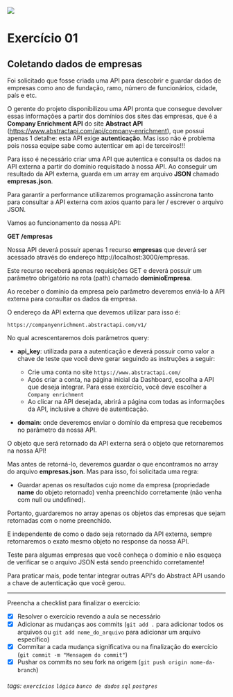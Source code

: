 ![](https://i.imgur.com/xG74tOh.png)

# Exercício 01

## Coletando dados de empresas

Foi solicitado que fosse criada uma API para descobrir e guardar dados de empresas como ano de fundação, ramo, número de funcionários, cidade, país e etc.

O gerente do projeto disponibilizou uma API pronta que consegue devolver essas informações a partir dos domínios dos sites das empresas, que é a **Company Enrichment API** do site **Abstract API** (https://www.abstractapi.com/api/company-enrichment), que possui apenas 1 detalhe: esta API exige **autenticação**. Mas isso não é problema pois nossa equipe sabe como autenticar em api de terceiros!!!

Para isso é necessário criar uma API que autentica e consulta os dados na API externa a partir do domínio requisitado à nossa API. Ao conseguir um resultado da API externa, guarda em um array em arquivo **JSON** chamado **empresas.json**.

Para garantir a performance utilizaremos programação assíncrona tanto para consultar a API externa com axios quanto para ler / escrever o arquivo JSON.

Vamos ao funcionamento da nossa API:

**GET /empresas**

Nossa API deverá possuir apenas 1 recurso **empresas** que deverá ser acessado através do endereço http://localhost:3000/empresas.

Este recurso receberá apenas requisições GET e deverá possuir um parâmetro obrigatório na rota (path) chamado **dominioEmpresa**.

Ao receber o domínio da empresa pelo parâmetro deveremos enviá-lo à API externa para consultar os dados da empresa.

O endereço da API externa que devemos utilizar para isso é:

```
https://companyenrichment.abstractapi.com/v1/
```

No qual acrescentaremos dois parâmetros query:

- **api_key**: utilizada para a autenticação e deverá possuir como valor a chave de teste que você deve gerar seguindo as instruções a seguir:

  - Crie uma conta no site `https://www.abstractapi.com/`
  - Após criar a conta, na página inicial da Dashboard, escolha a API que deseja integrar. Para esse exercício, você deve escolher a `Company enrichment`
  - Ao clicar na API desejada, abrirá a página com todas as informações da API, inclusive a chave de autenticação.

- **domain**: onde deveremos enviar o domínio da empresa que recebemos no parâmetro da nossa API.

O objeto que será retornado da API externa será o objeto que retornaremos na nossa API!

Mas antes de retorná-lo, deveremos guardar o que encontramos no array do arquivo **empresas.json**. Mas para isso, foi solicitada uma regra:

- Guardar apenas os resultados cujo nome da empresa (propriedade **name** do objeto retornado) venha preenchido corretamente (não venha com null ou undefined).

Portanto, guardaremos no array apenas os objetos das empresas que sejam retornadas com o nome preenchido.

E independente de como o dado seja retornado da API externa, sempre retornaremos o exato mesmo objeto no response da nossa API.

Teste para algumas empresas que você conheça o domínio e não esqueça de verificar se o arquivo JSON está sendo preenchido corretamente!

Para praticar mais, pode tentar integrar outras API's do Abstract API usando a chave de autenticação que você gerou.

---

Preencha a checklist para finalizar o exercício:

- [x] Resolver o exercício revendo a aula se necessário
- [x] Adicionar as mudanças aos commits (`git add .` para adicionar todos os arquivos ou `git add nome_do_arquivo` para adicionar um arquivo específico)
- [x] Commitar a cada mudança significativa ou na finalização do exercício (`git commit -m "Mensagem do commit"`)
- [x] Pushar os commits no seu fork na origem (`git push origin nome-da-branch`)

###### tags: `exercícios` `lógica` `banco de dados` `sql` `postgres`
